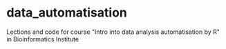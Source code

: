 # data_automatisation
Lections and code for course "Intro into data analysis automatisation by R" in Bioinformatics Institute
